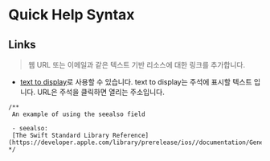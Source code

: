 # Quick Help Syntax

## Links
>  웹 URL 또는 이메일과 같은 텍스트 기반 리소스에 대한 링크를 추가합니다. 

- [text to display](URL)로 사용할 수 있습니다. text to display는 주석에 표시할 텍스트 입니다. URL은 주석을 클릭하면 열리는 주소입니다.

```
/**
 An example of using the seealso field

 - seealso:
 [The Swift Standard Library Reference](https://developer.apple.com/library/prerelease/ios//documentation/General/Reference/SwiftStandardLibraryReference/index.html)
*/
```
